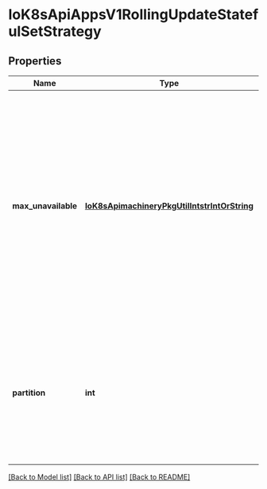 # IoK8sApiAppsV1RollingUpdateStatefulSetStrategy

## Properties
Name | Type | Description | Notes
------------ | ------------- | ------------- | -------------
**max_unavailable** | [**IoK8sApimachineryPkgUtilIntstrIntOrString**](IoK8sApimachineryPkgUtilIntstrIntOrString.md) | The maximum number of pods that can be unavailable during the update. Value can be an absolute number (ex: 5) or a percentage of desired pods (ex: 10%). Absolute number is calculated from percentage by rounding up. This can not be 0. Defaults to 1. This field is alpha-level and is only honored by servers that enable the MaxUnavailableStatefulSet feature. The field applies to all pods in the range 0 to Replicas-1. That means if there is any unavailable pod in the range 0 to Replicas-1, it will be counted towards MaxUnavailable. | [optional] 
**partition** | **int** | Partition indicates the ordinal at which the StatefulSet should be partitioned for updates. During a rolling update, all pods from ordinal Replicas-1 to Partition are updated. All pods from ordinal Partition-1 to 0 remain untouched. This is helpful in being able to do a canary based deployment. The default value is 0. | [optional] 

[[Back to Model list]](../README.md#documentation-for-models) [[Back to API list]](../README.md#documentation-for-api-endpoints) [[Back to README]](../README.md)


